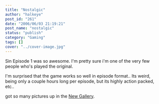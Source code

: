 ```yaml
---
title: "Nostalgic"
author: "halkeye"
post_id: "261"
date: "2006/06/03 21:19:21"
post_name: "nostalgic"
status: "publish"
category: "Gaming"
tags: []
cover: "../cover-image.jpg"
---
```


Sin Episode 1 was so awesome. I'm pretty sure i'm one of the very few people who's played the original.

I'm surprised that the game works so well in episode format.. Its weird, being only a couple hours long per episode, but its highly action packed, etc..

got so many pictures up in the [New Gallery](https://www.halkeye.net/node/193).
